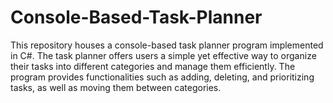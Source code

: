 # Console-Based-Task-Planner
This repository houses a console-based task planner program implemented in C#. The task planner offers users a simple yet effective way to organize their tasks into different categories and manage them efficiently. The program provides functionalities such as adding, deleting, and prioritizing tasks, as well as moving them between categories.
